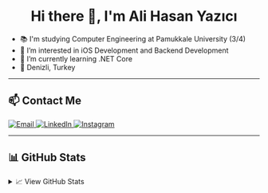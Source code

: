 <h1 align="center">Hi there 👋, I'm Ali Hasan Yazıcı</h1>


- 📚 I'm studying Computer Engineering at Pamukkale University (3/4)  
- 👀 I’m interested in iOS Development and Backend Development  
- 🌱 I’m currently learning .NET Core  
- 📍 Denizli, Turkey

---

## 📫 Contact Me

<p align="left">
  <a href="mailto:alihasanyazici2@gmail.com">
    <img src="https://img.shields.io/badge/E--mail-D14836?style=for-the-badge&logo=gmail&logoColor=white" alt="Email"/>
  </a>
  <a href="https://www.linkedin.com/in/alihasanyzc">
    <img src="https://img.shields.io/badge/LinkedIn-0A66C2?style=for-the-badge&logo=linkedin&logoColor=white" alt="LinkedIn"/>
  </a>
  <a href="https://www.instagram.com/alihasanyzc">
    <img src="https://img.shields.io/badge/Instagram-E4405F?style=for-the-badge&logo=instagram&logoColor=white" alt="Instagram"/>
  </a>
</p>

---

## 📊 GitHub Stats

<details>
  <summary>📈 View GitHub Stats</summary>
  <br/>
  <p align="center">
    <img src="https://github-readme-stats.vercel.app/api?username=alihasanyzc&show_icons=true&theme=default" alt="GitHub Stats"/>
    <br/>
    <img src="https://github-readme-streak-stats.herokuapp.com?user=alihasanyzc" alt="GitHub Streak"/>
  </p>
</details>
